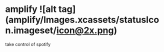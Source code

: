 # amplify ![alt tag] (amplify/Images.xcassets/statusIcon.imageset/icon@2x.png)

take control of spotify
